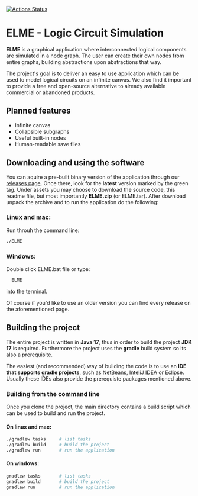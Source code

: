 [![Actions Status](https://github.com/AMIOL7/ELME/actions/workflows/gradle.yml/badge.svg)](https://github.com/AMIOL7/ELME/actions)

# ELME - Logic Circuit Simulation

**ELME** is a graphical application where interconnected logical components are simulated in a node graph.
The user can create their own nodes from entire graphs, building abstractions upon abstractions that way.

The project's goal is to deliver an easy to use application which can be used to model logical circuits on an infinite canvas. We also find it important to provide a free and open-source alternative to already available commercial or abandoned products.

## Planned features
- Infinite canvas
- Collapsible subgraphs
- Useful built-in nodes
- Human-readable save files

## Downloading and using the software
You can aquire a pre-built binary version of the application through our [releases page](https://github.com/AMIOL7/ELME/releases).
Once there, look for the **latest** version marked by the green tag.
Under assets you may choose to download the source code, this readme file, but most importantly **ELME.zip** (or ELME.tar). 
After download unpack the archive and to run the application do the following:

### Linux and mac:
Run throuh the command line:
```bash
./ELME
``` 

### Windows:
Double click ELME.bat file or type:
```bash
  ELME
```

into the terminal.

Of course if you'd like to use an older version you can find every release on the aforementioned page.

## Building the project
The entire project is written in **Java 17**, thus in order to build the project **JDK 17** is required.
Furthermore the project uses the **gradle** build system so its also a prerequisite.

The easiest (and recommended) way of building the code is to use an **IDE that supports gradle projects**, such as [NetBeans](https://netbeans.apache.org/), [InteliJ IDEA](https://www.jetbrains.com/idea/) or [Eclipse](https://www.eclipse.org/). Usually these IDEs also provide the prerequiste packages mentioned above.

### Building from the command line

Once you clone the project, the main directory contains a build script which can be used to build and run the project.

#### On linux and mac:
```bash
./gradlew tasks 	# list tasks
./gradlew build 	# build the project
./gradlew run 		# run the application
```

#### On windows:
```bash
gradlew tasks 		# list tasks
gradlew build 		# build the project
gradlew run 		# run the application
